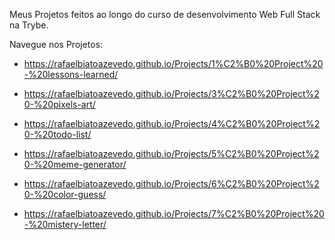 Meus Projetos feitos ao longo do curso de desenvolvimento Web Full Stack na Trybe.

Navegue nos Projetos:
- https://rafaelbiatoazevedo.github.io/Projects/1%C2%B0%20Project%20-%20lessons-learned/

- https://rafaelbiatoazevedo.github.io/Projects/3%C2%B0%20Project%20-%20pixels-art/

- https://rafaelbiatoazevedo.github.io/Projects/4%C2%B0%20Project%20-%20todo-list/

- https://rafaelbiatoazevedo.github.io/Projects/5%C2%B0%20Project%20-%20meme-generator/

- https://rafaelbiatoazevedo.github.io/Projects/6%C2%B0%20Project%20-%20color-guess/

- https://rafaelbiatoazevedo.github.io/Projects/7%C2%B0%20Project%20-%20mistery-letter/